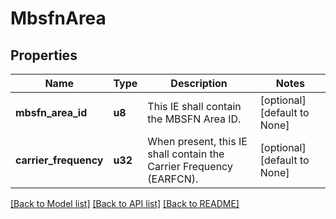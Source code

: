# MbsfnArea

## Properties
Name | Type | Description | Notes
------------ | ------------- | ------------- | -------------
**mbsfn_area_id** | **u8** | This IE shall contain the MBSFN Area ID. | [optional] [default to None]
**carrier_frequency** | **u32** | When present, this IE shall contain the Carrier Frequency (EARFCN). | [optional] [default to None]

[[Back to Model list]](../README.md#documentation-for-models) [[Back to API list]](../README.md#documentation-for-api-endpoints) [[Back to README]](../README.md)


